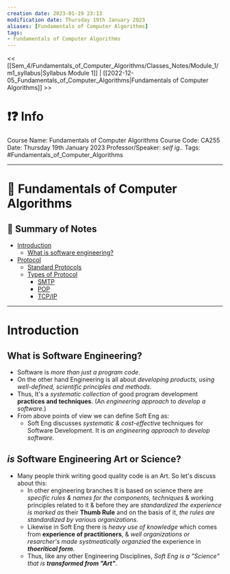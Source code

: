 ```yaml
---
creation date: 2023-01-19 23:13
modification date: Thursday 19th January 2023
aliases: [Fundamentals of Computer Algorithms]
tags: 
- Fundamentals of Computer Algorithms
---
```


<< [[Sem_4/Fundamentals_of_Computer_Algorithms/Classes_Notes/Module_1/m1_syllabus|Syllabus Module 1]] | [[2022-12-05_Fundamentals_of_Computer_Algorithms|Fundamentals of Computer Algorithms]] >>

# ❗❓ Info
Course Name: Fundamentals of Computer Algorithms
Course Code: CA255
Date: Thursday 19th January 2023
Professor/Speaker: *self ig..*
Tags: #Fundamentals_of_Computer_Algorithms

---
# 📑 Fundamentals of Computer Algorithms

## 📃 Summary of Notes
- [Introduction](#Introduction)
	- [What is software engineering?](#What-is-software-engineering?)
- [Protocol](#Protocol)
	- [Standard Protocols](#Standard-Protocols)
	- [Types of Protocol](#Types-of-Protocol)
		- [SMTP](#SMTP)
		- [POP](#POP)
		- [TCP/IP](#TCP/IP)

---
# **Introduction**

## **What is Software Engineering?**
- Software is *more than just a program code*.
- On the other hand Engineering is all about *developing products, using well-defined, scientific principles and methods*.
- Thus, It's a *systematic collection* of good program development **practices and techniques**. (An *engineering approach* to *develop a software*.)
- From above points of view we can define Soft Eng as:
	- Soft Eng discusses *systematic & cost-effective* techniques for Software Development. It is *an engineering approach to develop software*.
## *is* **Software Engineering Art or Science?**
- Many people think writing good quality code is an Art. So let's discuss about this:
	- In other engineering branches It is based on science there are *specific rules & names for the components, techniques* & working principles related to it & before they are *standardized the experience is marked as* their **Thumb Rule** and on the basis of it, *the rules are standardized by various organizations*.
	- Likewise in Soft Eng there is *heavy use of knowledge* which comes from **experience of practitioners**, & *well organizations or resarcher's made systmeatically organzied* the experience in ***thoeritical form***.
	- Thus, like any other Engineering Disciplines, *Soft Eng is a "Science" that is **transformed from "Art"***.
